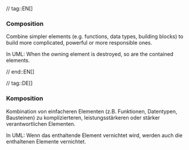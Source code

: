 // tag::EN[]
### Composition

Combine simpler elements (e.g. functions, data types,
  building blocks) to build more complicated, powerful or
more responsible ones.

  In UML: When the owning element is destroyed, so are the contained elements.

// end::EN[]

// tag::DE[]
### Komposition

Kombination von einfacheren Elementen (z.B. Funktionen, Datentypen,
Bausteinen) zu komplizierteren, leistungsstärkeren oder stärker
verantwortlichen Elementen.

In UML: Wenn das enthaltende Element
vernichtet wird, werden auch die enthaltenen Elemente vernichtet.
